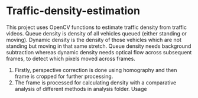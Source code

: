 # Traffic-density-estimation
This project uses OpenCV functions to estimate traffic density from traffic videos. Queue density is density of all vehicles queued (either standing or moving). Dynamic density is the density of those vehicles which are not standing but moving in that same stretch. Queue density needs background subtraction whereas dynamic density needs optical flow across subsequent frames, to detect which pixels moved across frames. 
1. Firstly, perspective correction is done using homography and then frame is cropped for further processing.
2. The frame is processed for calculating density with a comparative analysis of different methods in analysis folder. 
Usage 

